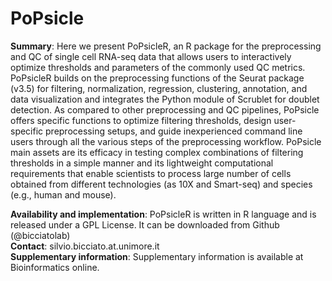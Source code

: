 # PoPsicle

<p><b>Summary</b>:  Here we present PoPsicleR, an R package for the preprocessing and QC of single cell RNA-seq data that allows users to interactively optimize thresholds and parameters of the commonly used QC metrics. PoPsicleR builds on the preprocessing functions of the Seurat package (v3.5) for filtering, normalization, regression, clustering, annotation, and data visualization and integrates the Python module of Scrublet for doublet detection. As compared to other preprocessing and QC pipelines, PoPsicle offers specific functions to optimize filtering thresholds, design user-specific preprocessing setups, and guide inexperienced command line users through all the various steps of the preprocessing workflow. PoPsicle main assets are its efficacy in testing complex combinations of filtering
thresholds in a simple manner and its lightweight computational requirements that enable scientists to process large number of cells obtained from different technologies (as 10X and Smart-seq) and species (e.g., human and mouse). </p>

<p><b>Availability and implementation</b>: PoPsicleR is written in R language and is released under a GPL License. It can be downloaded from Github (@bicciatolab)
 </br><b>Contact</b>: silvio.bicciato.at.unimore.it</br>
 <b>Supplementary information</b>: Supplementary information is available at Bioinformatics online.</p>
